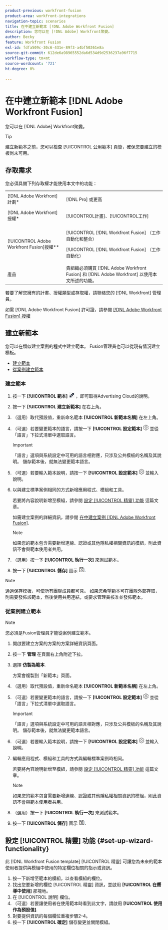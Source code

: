 ```yaml
---
product-previous: workfront-fusion
product-area: workfront-integrations
navigation-topic: scenarios
title: 在中建立新範本 [!DNL Adobe Workfront Fusion]
description: 您可以在 [!DNL Adobe] Workfront聚變。
author: Becky
feature: Workfront Fusion
exl-id: fdfa509c-30c6-431e-89f3-a4bf50261e8a
source-git-commit: 612de6a98965552da6d534d9d2536237a96f7715
workflow-type: tm+mt
source-wordcount: '721'
ht-degree: 0%

---
```


# 在中建立新範本 [!DNL Adobe Workfront Fusion]

您可以在 [!DNL Adobe] Workfront聚變。

>[!TIP]
>
>建立新範本之前，您可以檢查 [!UICONTROL 公用範本] 頁簽，確保您要建立的模板尚未可用。

## 存取需求

您必須具備下列存取權才能使用本文中的功能：

<table style="table-layout:auto"> 
 <col> 
 <col> 
 <tbody> 
  <tr> 
    <td role="rowheader">[!DNL Adobe Workfront] 計劃*</td> 
   <td> <p>[!DNL Pro] 或更高</p> </td> 
  </tr> 
  <tr data-mc-conditions=""> 
   <td role="rowheader">[!DNL Adobe Workfront] 授權*</td> 
   <td> <p>[!UICONTROL計畫]、[!UICONTROL工作]</p> </td> 
  </tr> 
  <tr> 
   <td role="rowheader">[!UICONTROL Adobe Workfront Fusion]授權**</td> 
  <td> <p>[!UICONTROL [!DNL Workfront Fusion] （工作自動化和整合） </p><p>[!UICONTROL [!DNL Workfront Fusion] （工作自動化） </p>  </td>    </tr> 
  </tr> 
  <tr> 
   <td role="rowheader">產品</td> 
   <td>貴組織必須購買 [!DNL Adobe Workfront Fusion] 和 [!DNL Adobe Workfront] 以使用本文所述的功能。</td> 
  </tr> 
 </tbody> 
</table>

若要了解您擁有的計畫、授權類型或存取權，請聯絡您的 [!DNL Workfront] 管理員。

如需 [!DNL Adobe Workfront Fusion] 許可證，請參閱 [[!DNL Adobe Workfront Fusion] 授權](../../../workfront-fusion/get-started/license-automation-vs-integration.md)

## 建立新範本

您可以在類似建立案例的程式中建立範本。 Fusion管理員也可以從現有情況建立模板。

* [建立範本](#build-a-template)
* [從案例建立範本](#create-a-template-from-a-scenario)

### 建立範本

1. 按一下 **[!UICONTROL 範本]** ![](assets/fusion-template-icon.png) ，即可取得Advertising Cloud的說明。
1. 按一下 **[!UICONTROL 建立新範本]** 在右上角。
1. （選用）取代預設值，重新命名範本 **[!UICONTROL 新範本名稱]** 在左上角。
1. （可選）若要變更範本的語言，請按一下 **[!UICONTROL 設定範本]** ![](assets/fusion-scenario-settings-icon.png) 並從「語言」下拉式清單中選取語言。

   >[!IMPORTANT]
   >
   >「語言」選項與系統設定中可用的語言相對應，只涉及公共模板的名稱及其說明。 儲存範本後，就無法變更範本語言。

1. （可選）若要輸入範本說明，請按一下 **[!UICONTROL 設定範本]** ![](assets/fusion-scenario-settings-icon.png) 並輸入說明。
1. 以與建立標準案例相同的方式新增應用程式、模組和工具。

   若要將內容說明新增至模組，請參閱 [設定 [!UICONTROL 精靈] 功能](#set-up-wizard-functionality) 這篇文章。

   如需建立案例的詳細資訊，請參閱 [在中建立案例 [!DNL Adobe Workfront Fusion]](../../../workfront-fusion/scenarios/create-a-scenario.md).

   >[!NOTE]
   >
   >如果您的範本包含需要新增連線、認證或其他隱私權相關資訊的模組，則此資訊不會與範本使用者共用。

1. （選用）按一下 **[!UICONTROL 執行一次]** 來測試範本。
1. 按一下 **[!UICONTROL 儲存]** 圖示 ![](assets/save-icon.png).

>[!NOTE]
>
>通過保存模板，可使所有團隊成員都可見。 如果您希望範本可在團隊外部存取，則需要發佈該範本，然後使用共用連結，或要求管理員核准並發佈範本。

### 從案例建立範本

>[!NOTE]
>
>您必須是Fusion管理員才能從案例建立範本。

1. 開啟要建立方案的方案的方案詳細資訊頁面。
1. 按一下 **管理** 在頁面右上角附近下拉。
1. 選擇 **仿製為範本**.

   方案會複製到「新範本」頁面。
1. （選用）取代預設值，重新命名範本 **[!UICONTROL 新範本名稱]** 在左上角。
1. （可選）若要變更範本的語言，請按一下 **[!UICONTROL 設定範本]** ![](assets/fusion-scenario-settings-icon.png) 並從「語言」下拉式清單中選取語言。

   >[!IMPORTANT]
   >
   >「語言」選項與系統設定中可用的語言相對應，只涉及公共模板的名稱及其說明。 儲存範本後，就無法變更範本語言。

1. （可選）若要輸入範本說明，請按一下 **[!UICONTROL 設定範本]** ![](assets/fusion-scenario-settings-icon.png) 並輸入說明。
1. 編輯應用程式、模組和工具的方式與編輯標準案例時相同。

   若要將內容說明新增至模組，請參閱 [設定 [!UICONTROL 精靈] 功能](#set-up-wizard-functionality) 這篇文章。

   >[!NOTE]
   >
   >如果您的範本包含需要新增連線、認證或其他隱私權相關資訊的模組，則此資訊不會與範本使用者共用。

1. （選用）按一下 **[!UICONTROL 執行一次]** 來測試範本。
1. 按一下 **[!UICONTROL 儲存]** 圖示 ![](assets/save-icon.png).

## 設定 [!UICONTROL 精靈] 功能 {#set-up-wizard-functionality}

此 [!DNL Workfront Fusion template] [!UICONTROL 精靈] 可讓您為未來的範本使用者提供與模組中使用的特定欄位相關的指示或資訊。

1. 按一下新增至範本的模組，以查看模組的欄位。
1. 找出您要新增的欄位 [!UICONTROL 精靈] 資訊，並啟用 **[!UICONTROL 在嚮導中使用]** 那塊地。
1. 在 [!UICONTROL 說明] 欄位。
1. （可選）若要讓使用者在使用範本時看到此文字，請啟用 **[!UICONTROL 使用作為預設值]**.
1. 對要提供資訊的每個欄位重複步驟2-4。
1. 按一下 **[!UICONTROL 確定]** 儲存變更並關閉模組。
